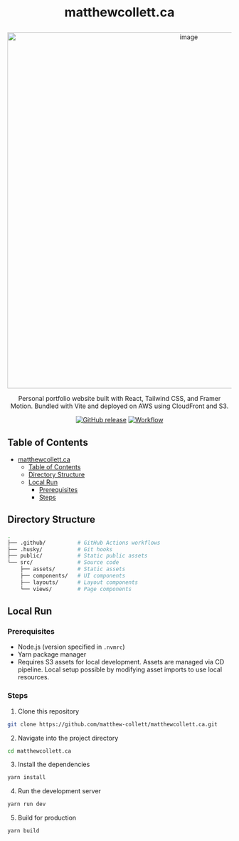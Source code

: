 # <p align="center">matthewcollett.ca</p>
<p align="center"><img width="800" alt="image" src="https://github.com/user-attachments/assets/7bbf7987-e308-426d-93ea-d953b1335e5c" /></p>
<p align="center">Personal portfolio website built with React, Tailwind CSS, and Framer Motion. Bundled with Vite and deployed on AWS using CloudFront and S3.</p>
<p align="center">
  <a href="https://github.com/matthew-collett/matthewcollett.ca/releases/latest" target="_blank"><img alt="GitHub release" src="https://img.shields.io/github/release/matthew-collett/matthewcollett.ca.svg?logo=github&color=red"></a>
    <a href="https://github.com/matthew-collett/matthewcollett.ca/actions?workflow=jobs" target="_blank"><img alt="Workflow" src="https://img.shields.io/github/actions/workflow/status/matthew-collett/matthewcollett.ca/.github%2Fworkflows%2Fjobs.yml?&logo=github"></a>
</p>

## Table of Contents

- [matthewcollett.ca](#matthewcollettca)
  - [Table of Contents](#-table-of-contents)
  - [Directory Structure](#directory-structure)
  - [Local Run](#-local-run)
    - [Prerequisites](#prerequisites)
    - [Steps](#steps)

## Directory Structure

```bash
.
├── .github/          # GitHub Actions workflows
├── .husky/           # Git hooks
├── public/           # Static public assets
└── src/              # Source code
    ├── assets/       # Static assets
    ├── components/   # UI components
    ├── layouts/      # Layout components
    └── views/        # Page components
```

## Local Run

### Prerequisites

- Node.js (version specified in `.nvmrc`)
- Yarn package manager
- Requires S3 assets for local development. Assets are managed via CD pipeline. Local setup possible by modifying asset imports to use local resources.

### Steps

1. Clone this repository

```bash
git clone https://github.com/matthew-collett/matthewcollett.ca.git
```

2. Navigate into the project directory

```bash
cd matthewcollett.ca
```

3. Install the dependencies

```bash
yarn install
```

4. Run the development server

```bash
yarn run dev
```

5. Build for production

```bash
yarn build
```
